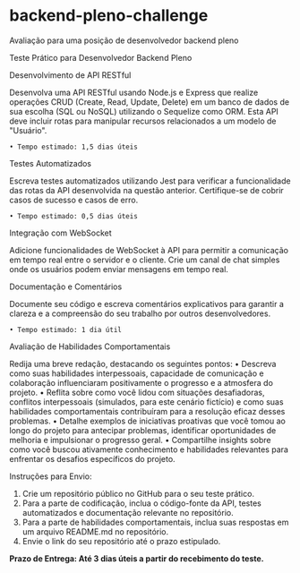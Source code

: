 # backend-pleno-challenge
Avaliação para uma posição de desenvolvedor backend pleno

Teste Prático para Desenvolvedor Backend Pleno

Desenvolvimento de API RESTful

Desenvolva uma API RESTful usando Node.js e Express que realize operações CRUD (Create, Read, Update, Delete) em um banco de dados de sua escolha (SQL ou NoSQL) utilizando o Sequelize como ORM. Esta API deve incluir rotas para manipular recursos relacionados a um modelo de "Usuário".

    • Tempo estimado: 1,5 dias úteis
      
Testes Automatizados

Escreva testes automatizados utilizando Jest para verificar a funcionalidade das rotas da API desenvolvida na questão anterior. Certifique-se de cobrir casos de sucesso e casos de erro.

    • Tempo estimado: 0,5 dias úteis

Integração com WebSocket

Adicione funcionalidades de WebSocket à API para permitir a comunicação em tempo real entre o servidor e o cliente. Crie um canal de chat simples onde os usuários podem enviar mensagens em tempo real.

Documentação e Comentários

Documente seu código e escreva comentários explicativos para garantir a clareza e a compreensão do seu trabalho por outros desenvolvedores.

    • Tempo estimado: 1 dia útil

Avaliação de Habilidades Comportamentais

Redija uma breve redação, destacando os seguintes pontos:
    • Descreva como suas habilidades interpessoais, capacidade de comunicação e colaboração influenciaram positivamente o progresso e a atmosfera do projeto.
    • Reflita sobre como você lidou com situações desafiadoras, conflitos interpessoais (simulados, para este cenário fictício) e como suas habilidades comportamentais contribuíram para a resolução eficaz desses problemas.
    • Detalhe exemplos de iniciativas proativas que você tomou ao longo do projeto para antecipar problemas, identificar oportunidades de melhoria e impulsionar o progresso geral.
    • Compartilhe insights sobre como você buscou ativamente conhecimento e habilidades relevantes para enfrentar os desafios específicos do projeto.

Instruções para Envio:
1. Crie um repositório público no GitHub para o seu teste prático.
2. Para a parte de codificação, inclua o código-fonte da API, testes automatizados e documentação relevante no repositório.
3. Para a parte de habilidades comportamentais, inclua suas respostas em um arquivo README.md no repositório.
4. Envie o link do seu repositório até o prazo estipulado.

**Prazo de Entrega: Até 3 dias úteis a partir do recebimento do teste.**
